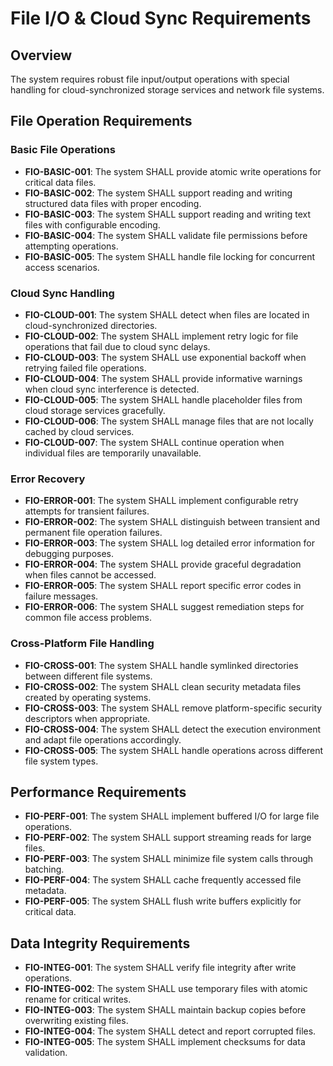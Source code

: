 # File I/O & Cloud Sync Requirements

## Overview
The system requires robust file input/output operations with special handling for cloud-synchronized storage services and network file systems.

## File Operation Requirements

### Basic File Operations
- **FIO-BASIC-001**: The system SHALL provide atomic write operations for critical data files.
- **FIO-BASIC-002**: The system SHALL support reading and writing structured data files with proper encoding.
- **FIO-BASIC-003**: The system SHALL support reading and writing text files with configurable encoding.
- **FIO-BASIC-004**: The system SHALL validate file permissions before attempting operations.
- **FIO-BASIC-005**: The system SHALL handle file locking for concurrent access scenarios.

### Cloud Sync Handling
- **FIO-CLOUD-001**: The system SHALL detect when files are located in cloud-synchronized directories.
- **FIO-CLOUD-002**: The system SHALL implement retry logic for file operations that fail due to cloud sync delays.
- **FIO-CLOUD-003**: The system SHALL use exponential backoff when retrying failed file operations.
- **FIO-CLOUD-004**: The system SHALL provide informative warnings when cloud sync interference is detected.
- **FIO-CLOUD-005**: The system SHALL handle placeholder files from cloud storage services gracefully.
- **FIO-CLOUD-006**: The system SHALL manage files that are not locally cached by cloud services.
- **FIO-CLOUD-007**: The system SHALL continue operation when individual files are temporarily unavailable.

### Error Recovery
- **FIO-ERROR-001**: The system SHALL implement configurable retry attempts for transient failures.
- **FIO-ERROR-002**: The system SHALL distinguish between transient and permanent file operation failures.
- **FIO-ERROR-003**: The system SHALL log detailed error information for debugging purposes.
- **FIO-ERROR-004**: The system SHALL provide graceful degradation when files cannot be accessed.
- **FIO-ERROR-005**: The system SHALL report specific error codes in failure messages.
- **FIO-ERROR-006**: The system SHALL suggest remediation steps for common file access problems.

### Cross-Platform File Handling
- **FIO-CROSS-001**: The system SHALL handle symlinked directories between different file systems.
- **FIO-CROSS-002**: The system SHALL clean security metadata files created by operating systems.
- **FIO-CROSS-003**: The system SHALL remove platform-specific security descriptors when appropriate.
- **FIO-CROSS-004**: The system SHALL detect the execution environment and adapt file operations accordingly.
- **FIO-CROSS-005**: The system SHALL handle operations across different file system types.

## Performance Requirements

- **FIO-PERF-001**: The system SHALL implement buffered I/O for large file operations.
- **FIO-PERF-002**: The system SHALL support streaming reads for large files.
- **FIO-PERF-003**: The system SHALL minimize file system calls through batching.
- **FIO-PERF-004**: The system SHALL cache frequently accessed file metadata.
- **FIO-PERF-005**: The system SHALL flush write buffers explicitly for critical data.

## Data Integrity Requirements

- **FIO-INTEG-001**: The system SHALL verify file integrity after write operations.
- **FIO-INTEG-002**: The system SHALL use temporary files with atomic rename for critical writes.
- **FIO-INTEG-003**: The system SHALL maintain backup copies before overwriting existing files.
- **FIO-INTEG-004**: The system SHALL detect and report corrupted files.
- **FIO-INTEG-005**: The system SHALL implement checksums for data validation.